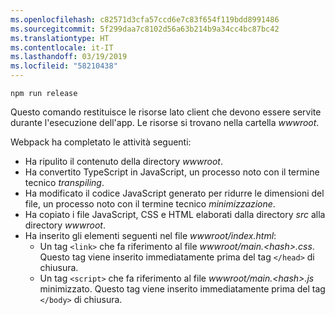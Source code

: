```yaml
---
ms.openlocfilehash: c82571d3cfa57ccd6e7c83f654f119bdd8991486
ms.sourcegitcommit: 5f299daa7c8102d56a63b214b9a34cc4bc87bc42
ms.translationtype: HT
ms.contentlocale: it-IT
ms.lasthandoff: 03/19/2019
ms.locfileid: "58210438"
---
```

```console
npm run release
```

Questo comando restituisce le risorse lato client che devono essere servite durante l'esecuzione dell'app. Le risorse si trovano nella cartella *wwwroot*.

Webpack ha completato le attività seguenti:

* Ha ripulito il contenuto della directory *wwwroot*.
* Ha convertito TypeScript in JavaScript, un processo noto con il termine tecnico *transpiling*.
* Ha modificato il codice JavaScript generato per ridurre le dimensioni del file, un processo noto con il termine tecnico *minimizzazione*.
* Ha copiato i file JavaScript, CSS e HTML elaborati dalla directory *src* alla directory *wwwroot*.
* Ha inserito gli elementi seguenti nel file *wwwroot/index.html*:
  * Un tag `<link>` che fa riferimento al file *wwwroot/main.\<hash\>.css*. Questo tag viene inserito immediatamente prima del tag `</head>` di chiusura.
  * Un tag `<script>` che fa riferimento al file *wwwroot/main.\<hash\>.js* minimizzato. Questo tag viene inserito immediatamente prima del tag `</body>` di chiusura.
